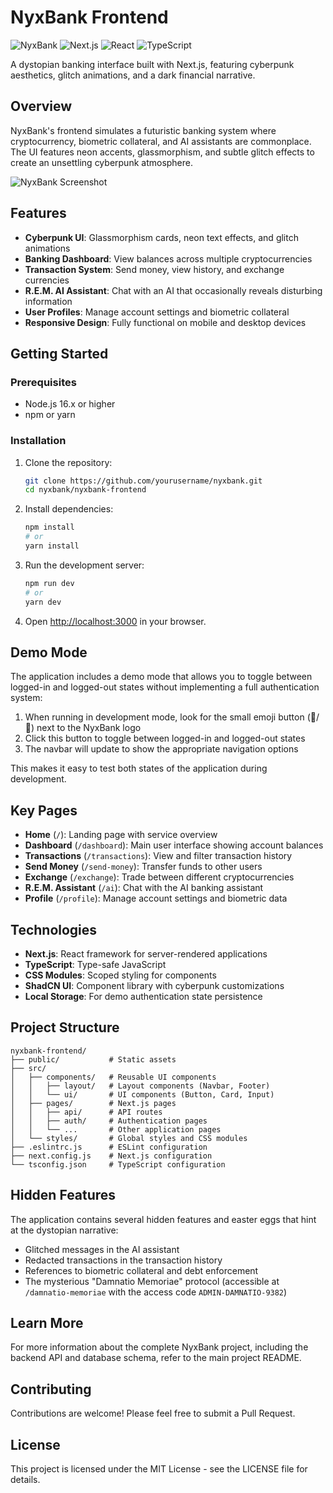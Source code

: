 # NyxBank Frontend

![NyxBank](https://img.shields.io/badge/NyxBank-Cyberpunk%20Banking-7A00FF)
![Next.js](https://img.shields.io/badge/Next.js-13.x-black)
![React](https://img.shields.io/badge/React-18.x-61DAFB)
![TypeScript](https://img.shields.io/badge/TypeScript-5.x-3178C6)

A dystopian banking interface built with Next.js, featuring cyberpunk aesthetics, glitch animations, and a dark financial narrative.

## Overview

NyxBank's frontend simulates a futuristic banking system where cryptocurrency, biometric collateral, and AI assistants are commonplace. The UI features neon accents, glassmorphism, and subtle glitch effects to create an unsettling cyberpunk atmosphere.

![NyxBank Screenshot](/images/nyxbank-front-screenshot.png)

## Features

- **Cyberpunk UI**: Glassmorphism cards, neon text effects, and glitch animations
- **Banking Dashboard**: View balances across multiple cryptocurrencies
- **Transaction System**: Send money, view history, and exchange currencies
- **R.E.M. AI Assistant**: Chat with an AI that occasionally reveals disturbing information
- **User Profiles**: Manage account settings and biometric collateral
- **Responsive Design**: Fully functional on mobile and desktop devices

## Getting Started

### Prerequisites

- Node.js 16.x or higher
- npm or yarn

### Installation

1. Clone the repository:
   ```bash
   git clone https://github.com/yourusername/nyxbank.git
   cd nyxbank/nyxbank-frontend
   ```

2. Install dependencies:
   ```bash
   npm install
   # or
   yarn install
   ```

3. Run the development server:
   ```bash
   npm run dev
   # or
   yarn dev
   ```

4. Open [http://localhost:3000](http://localhost:3000) in your browser.

## Demo Mode

The application includes a demo mode that allows you to toggle between logged-in and logged-out states without implementing a full authentication system:

1. When running in development mode, look for the small emoji button (👤/👥) next to the NyxBank logo
2. Click this button to toggle between logged-in and logged-out states
3. The navbar will update to show the appropriate navigation options

This makes it easy to test both states of the application during development.

## Key Pages

- **Home** (`/`): Landing page with service overview
- **Dashboard** (`/dashboard`): Main user interface showing account balances
- **Transactions** (`/transactions`): View and filter transaction history
- **Send Money** (`/send-money`): Transfer funds to other users
- **Exchange** (`/exchange`): Trade between different cryptocurrencies
- **R.E.M. Assistant** (`/ai`): Chat with the AI banking assistant
- **Profile** (`/profile`): Manage account settings and biometric data

## Technologies

- **Next.js**: React framework for server-rendered applications
- **TypeScript**: Type-safe JavaScript
- **CSS Modules**: Scoped styling for components
- **ShadCN UI**: Component library with cyberpunk customizations
- **Local Storage**: For demo authentication state persistence

## Project Structure

```
nyxbank-frontend/
├── public/           # Static assets
├── src/
│   ├── components/   # Reusable UI components
│   │   ├── layout/   # Layout components (Navbar, Footer)
│   │   └── ui/       # UI components (Button, Card, Input)
│   ├── pages/        # Next.js pages
│   │   ├── api/      # API routes
│   │   ├── auth/     # Authentication pages
│   │   └── ...       # Other application pages
│   └── styles/       # Global styles and CSS modules
├── .eslintrc.js      # ESLint configuration
├── next.config.js    # Next.js configuration
└── tsconfig.json     # TypeScript configuration
```

## Hidden Features

The application contains several hidden features and easter eggs that hint at the dystopian narrative:

- Glitched messages in the AI assistant
- Redacted transactions in the transaction history
- References to biometric collateral and debt enforcement
- The mysterious "Damnatio Memoriae" protocol (accessible at `/damnatio-memoriae` with the access code `ADMIN-DAMNATIO-9382`)

## Learn More

For more information about the complete NyxBank project, including the backend API and database schema, refer to the main project README.

## Contributing

Contributions are welcome! Please feel free to submit a Pull Request.

## License

This project is licensed under the MIT License - see the LICENSE file for details.
